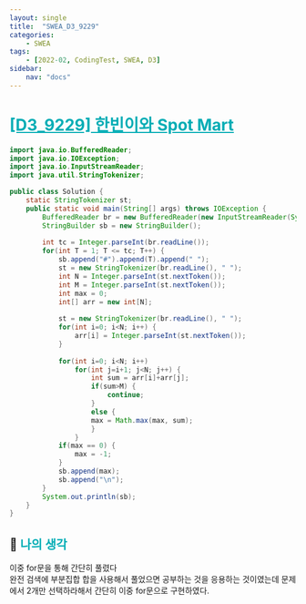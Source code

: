 ```yaml
---
layout: single
title:  "SWEA_D3_9229"
categories: 
    - SWEA
tags: 
    - [2022-02, CodingTest, SWEA, D3]
sidebar:
    nav: "docs"
---
```


# <b><a style="color:#00adb5" href="https://swexpertacademy.com/main/code/problem/problemDetail.do" target=_blank>[D3_9229] 한빈이와 Spot Mart</a></b>

```java
import java.io.BufferedReader;
import java.io.IOException;
import java.io.InputStreamReader;
import java.util.StringTokenizer;

public class Solution {
    static StringTokenizer st;
    public static void main(String[] args) throws IOException {
        BufferedReader br = new BufferedReader(new InputStreamReader(System.in));
        StringBuilder sb = new StringBuilder();
         
        int tc = Integer.parseInt(br.readLine());
        for(int T = 1; T <= tc; T++) {
            sb.append("#").append(T).append(" ");
            st = new StringTokenizer(br.readLine(), " ");
            int N = Integer.parseInt(st.nextToken());
            int M = Integer.parseInt(st.nextToken());
            int max = 0;
            int[] arr = new int[N];
             
            st = new StringTokenizer(br.readLine(), " ");
            for(int i=0; i<N; i++) {
                arr[i] = Integer.parseInt(st.nextToken());
            }
             
            for(int i=0; i<N; i++)
                for(int j=i+1; j<N; j++) {
                    int sum = arr[i]+arr[j];
                    if(sum>M) {
                        continue;
                    }
                    else {
                    max = Math.max(max, sum);
                    }
                }
            if(max == 0) {
                max = -1;
            }
            sb.append(max);
            sb.append("\n");
        }
        System.out.println(sb);
    }
}
```

## 🤔 <b><a style="color:#00adb5">나의 생각</a></b>
이중 for문을 통해 간단히 풀렸다<br>
완전 검색에 부분집합 합을 사용해서 풀었으면 공부하는 것을 응용하는 것이였는데 문제에서 2개만 선택하라해서 간단히 이중 for문으로 구현하였다.